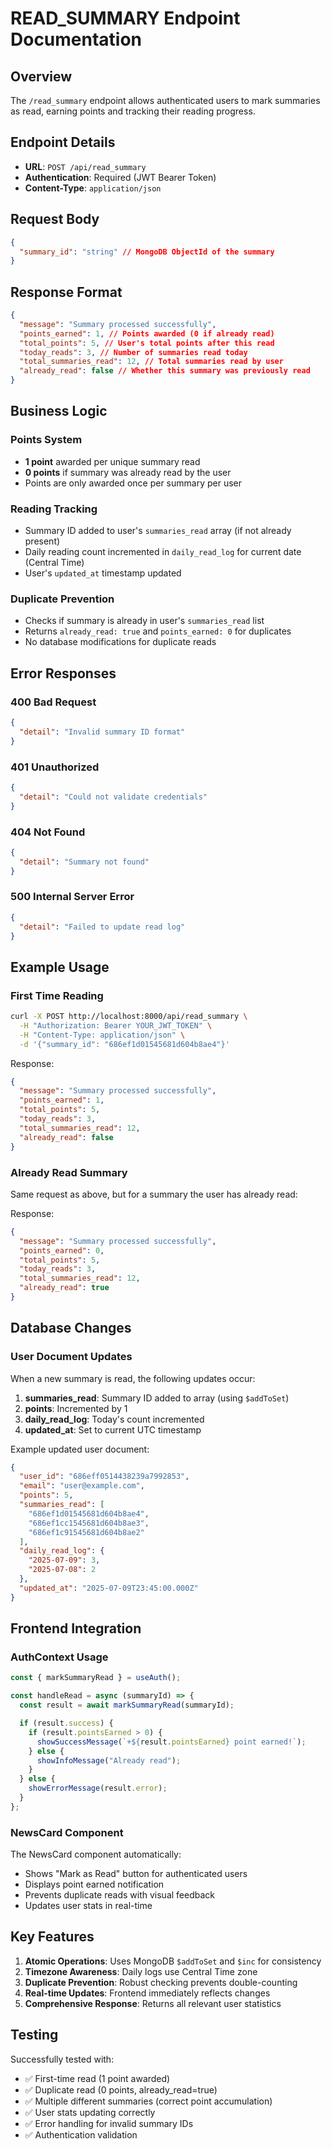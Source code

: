 # READ_SUMMARY Endpoint Documentation

## Overview

The `/read_summary` endpoint allows authenticated users to mark summaries as read, earning points and tracking their reading progress.

## Endpoint Details

- **URL**: `POST /api/read_summary`
- **Authentication**: Required (JWT Bearer Token)
- **Content-Type**: `application/json`

## Request Body

```json
{
  "summary_id": "string" // MongoDB ObjectId of the summary
}
```

## Response Format

```json
{
  "message": "Summary processed successfully",
  "points_earned": 1, // Points awarded (0 if already read)
  "total_points": 5, // User's total points after this read
  "today_reads": 3, // Number of summaries read today
  "total_summaries_read": 12, // Total summaries read by user
  "already_read": false // Whether this summary was previously read
}
```

## Business Logic

### Points System

- **1 point** awarded per unique summary read
- **0 points** if summary was already read by the user
- Points are only awarded once per summary per user

### Reading Tracking

- Summary ID added to user's `summaries_read` array (if not already present)
- Daily reading count incremented in `daily_read_log` for current date (Central Time)
- User's `updated_at` timestamp updated

### Duplicate Prevention

- Checks if summary is already in user's `summaries_read` list
- Returns `already_read: true` and `points_earned: 0` for duplicates
- No database modifications for duplicate reads

## Error Responses

### 400 Bad Request

```json
{
  "detail": "Invalid summary ID format"
}
```

### 401 Unauthorized

```json
{
  "detail": "Could not validate credentials"
}
```

### 404 Not Found

```json
{
  "detail": "Summary not found"
}
```

### 500 Internal Server Error

```json
{
  "detail": "Failed to update read log"
}
```

## Example Usage

### First Time Reading

```bash
curl -X POST http://localhost:8000/api/read_summary \
  -H "Authorization: Bearer YOUR_JWT_TOKEN" \
  -H "Content-Type: application/json" \
  -d '{"summary_id": "686ef1d01545681d604b8ae4"}'
```

Response:

```json
{
  "message": "Summary processed successfully",
  "points_earned": 1,
  "total_points": 5,
  "today_reads": 3,
  "total_summaries_read": 12,
  "already_read": false
}
```

### Already Read Summary

Same request as above, but for a summary the user has already read:

Response:

```json
{
  "message": "Summary processed successfully",
  "points_earned": 0,
  "total_points": 5,
  "today_reads": 3,
  "total_summaries_read": 12,
  "already_read": true
}
```

## Database Changes

### User Document Updates

When a new summary is read, the following updates occur:

1. **summaries_read**: Summary ID added to array (using `$addToSet`)
2. **points**: Incremented by 1
3. **daily_read_log**: Today's count incremented
4. **updated_at**: Set to current UTC timestamp

Example updated user document:

```json
{
  "user_id": "686eff0514438239a7992853",
  "email": "user@example.com",
  "points": 5,
  "summaries_read": [
    "686ef1d01545681d604b8ae4",
    "686ef1cc1545681d604b8ae3",
    "686ef1c91545681d604b8ae2"
  ],
  "daily_read_log": {
    "2025-07-09": 3,
    "2025-07-08": 2
  },
  "updated_at": "2025-07-09T23:45:00.000Z"
}
```

## Frontend Integration

### AuthContext Usage

```javascript
const { markSummaryRead } = useAuth();

const handleRead = async (summaryId) => {
  const result = await markSummaryRead(summaryId);

  if (result.success) {
    if (result.pointsEarned > 0) {
      showSuccessMessage(`+${result.pointsEarned} point earned!`);
    } else {
      showInfoMessage("Already read");
    }
  } else {
    showErrorMessage(result.error);
  }
};
```

### NewsCard Component

The NewsCard component automatically:

- Shows "Mark as Read" button for authenticated users
- Displays point earned notification
- Prevents duplicate reads with visual feedback
- Updates user stats in real-time

## Key Features

1. **Atomic Operations**: Uses MongoDB `$addToSet` and `$inc` for consistency
2. **Timezone Awareness**: Daily logs use Central Time zone
3. **Duplicate Prevention**: Robust checking prevents double-counting
4. **Real-time Updates**: Frontend immediately reflects changes
5. **Comprehensive Response**: Returns all relevant user statistics

## Testing

Successfully tested with:

- ✅ First-time read (1 point awarded)
- ✅ Duplicate read (0 points, already_read=true)
- ✅ Multiple different summaries (correct point accumulation)
- ✅ User stats updating correctly
- ✅ Error handling for invalid summary IDs
- ✅ Authentication validation
